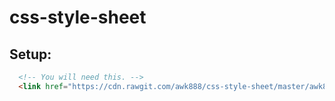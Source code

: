 # css-style-sheet

## Setup:
```html
  <!-- You will need this. -->
  <link href="https://cdn.rawgit.com/awk888/css-style-sheet/master/awk888style.css" rel="stylesheet" type="text/css" />
```
